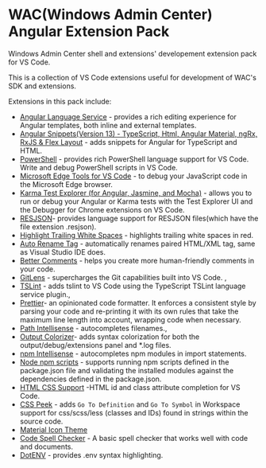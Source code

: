 # WAC(Windows Admin Center) Angular Extension Pack
Windows Admin Center shell and extensions' developement extension pack for VS Code.

This is a collection of VS Code extensions useful for development of WAC's SDK and extensions.

Extensions in this pack include:
- [Angular Language Service](https://marketplace.visualstudio.com/items?itemName=Angular.ng-template) - provides a rich editing experience for Angular templates, both inline and external templates.
- [Angular Snippets(Version 13) - TypeScript, Html, Angular Material, ngRx, RxJS & Flex Layout](https://marketplace.visualstudio.com/items?itemName=johnpapa.Angular2) - adds snippets for Angular for TypeScript and HTML.
- [PowerShell](https://marketplace.visualstudio.com/items?itemName=ms-vscode.PowerShell) - provides rich PowerShell language support for VS Code. Write and debug PowerShell scripts in VS Code.
- [Microsoft Edge Tools for VS Code](https://marketplace.visualstudio.com/items?itemName=ms-edgedevtools.vscode-edge-devtools) -  to debug your JavaScript code in the Microsoft Edge browser.
- [Karma Test Explorer (for Angular, Jasmine, and Mocha)](https://marketplace.visualstudio.com/items?itemName=lucono.karma-test-explorer) - allows you to run or debug your Angular or Karma tests with the Test Explorer UI and the Debugger for Chrome extensions on VS Code.
- [RESJSON](https://marketplace.visualstudio.com/items?itemName=cmwendwa.resjson)- provides language support for RESJSON files(which have the file extension .resjson).
- [Highlight Trailing White Spaces](https://marketplace.visualstudio.com/items?itemName=ybaumes.highlight-trailing-white-spaces) -  highlights trailing white spaces in red.
- [Auto Rename Tag](https://marketplace.visualstudio.com/items?itemName=formulahendry.auto-rename-tag) - automatically renames paired HTML/XML tag, same as Visual Studio IDE does.
- [Better Comments](https://marketplace.visualstudio.com/items?itemName=aaron-bond.better-comments) - helps you create more human-friendly comments in your code.
- [GitLens](https://marketplace.visualstudio.com/items?itemName=eamodio.gitlens) - supercharges the Git capabilities built into VS Code. ,
- [TSLint](https://marketplace.visualstudio.com/items?itemName=ms-vscode.vscode-typescript-tslint-plugin) - adds tslint to VS Code using the TypeScript TSLint language service plugin.,
- [Prettier](https://marketplace.visualstudio.com/items?itemName=esbenp.prettier-vscode)- an opinionated code formatter. It enforces a consistent style by parsing your code and re-printing it with its own rules that take the maximum line length into account, wrapping code when necessary.
- [Path Intellisense](https://marketplace.visualstudio.com/items?itemName=christian-kohler.path-intellisense) - autocompletes filenames.,
- [Output Colorizer](https://marketplace.visualstudio.com/items?itemName=IBM.output-colorizer)- adds syntax colorization for both the output/debug/extensions panel and *.log files.
- [npm Intellisense](https://marketplace.visualstudio.com/items?itemName=christian-kohler.npm-intellisense) - autocompletes npm modules in import statements.
- [Node npm scripts](https://marketplace.visualstudio.com/items?itemName=eg2.vscode-npm-script) -  supports running npm scripts defined in the package.json file and validating the installed modules against the dependencies defined in the package.json.
- [HTML CSS Support](https://marketplace.visualstudio.com/items?itemName=ecmel.vscode-html-css) -HTML id and class attribute completion for VS Code.
- [CSS Peek](https://marketplace.visualstudio.com/items?itemName=pranaygp.vscode-css-peek) - adds `Go To Definition` and `Go To Symbol` in Workspace support for css/scss/less (classes and IDs) found in strings within the source code.
- [Material Icon Theme](https://marketplace.visualstudio.com/items?itemName=PKief.material-icon-theme)
- [Code Spell Checker](https://marketplace.visualstudio.com/items?itemName=streetsidesoftware.code-spell-checker) - A basic spell checker that works well with code and documents.
- [DotENV](https://marketplace.visualstudio.com/items?itemName=mikestead.dotenv) - provides .env syntax highlighting.
